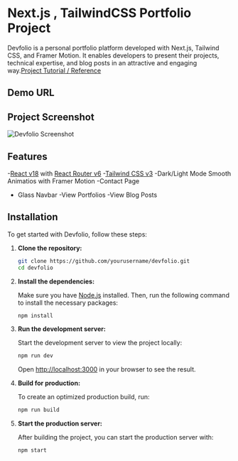 # Next.js , TailwindCSS Portfolio Project

Devfolio is a personal portfolio platform developed with Next.js, Tailwind CSS, and Framer Motion. It enables developers to present their projects, technical expertise, and blog posts in an attractive and engaging way.[Project Tutorial / Reference]( https://github.com/mdalmamunit427/dev...)

## Demo URL
## Project Screenshot

![Devfolio Screenshot](image/screenshot.png)

## Features
-[React v18](https://reactjs.org) with [React Router v6](https://reactrouter.com)
-[Tailwind CSS v3](https://tailwindcss.com)
-Dark/Light Mode 
Smooth Animatios with Framer Motion
-Contact Page
- Glass Navbar
-View Portfolios
-View Blog Posts
## Installation

To get started with Devfolio, follow these steps:

1. **Clone the repository:**

   ```bash
   git clone https://github.com/yourusername/devfolio.git
   cd devfolio
   ```

2. **Install the dependencies:**

   Make sure you have [Node.js](https://nodejs.org/) installed. Then, run the following command to install the necessary packages:

   ```bash
   npm install
   ```

3. **Run the development server:**

   Start the development server to view the project locally:

   ```bash
   npm run dev
   ```

   Open [http://localhost:3000](http://localhost:3000) in your browser to see the result.

4. **Build for production:**

   To create an optimized production build, run:

   ```bash
   npm run build
   ```

5. **Start the production server:**

   After building the project, you can start the production server with:

   ```bash
   npm start
   ```
